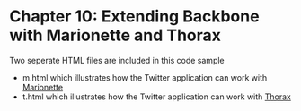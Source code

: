# Chapter 10: Extending Backbone with Marionette and Thorax 

Two seperate HTML files are included in this code sample 

* m.html which illustrates how the Twitter application can work with [Marionette](http://marionettejs.com/)
* t.html which illustrates how the Twitter application can work with [Thorax](http://thoraxjs.org)


